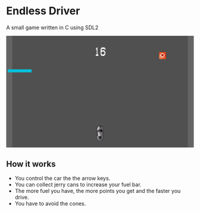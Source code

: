 # Endless Driver
A small game written in C using SDL2

![preview](preview.png)

## How it works
- You control the car the the arrow keys.
- You can collect jerry cans to increase your fuel bar.
- The more fuel you have, the more points you get and the faster you drive.
- You have to avoid the cones.
